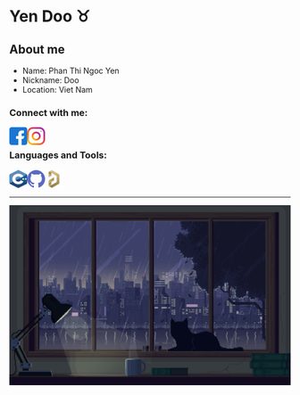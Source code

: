 # Yen Doo ♉



## About me

- Name: Phan Thi Ngoc Yen
- Nickname: Doo
- Location: Viet Nam

### Connect with me:

[<img align='left' width="32" height="32" src="icon/facebook.svg"/>][Facebook]
[<img align='left' width="32" height="32" src="icon/instagram.svg"/>][Instagram]

<br>

### Languages and Tools:

<img align='left' width="32" height="32" src="icon/c.svg"/>
<img align='left' width="32" height="32" src="icon/github.svg"/>
<img align='left' width="" height="32" src="icon/altium-designer.png"/>

<br>
<br>

---

<img width="" height="" src="image/background.png"/>

<!-- -->

[Facebook]: https://www.facebook.com/profile.php?id=100016699154002
[Instagram]: https://www.instagram.com/ngocyen100302/



